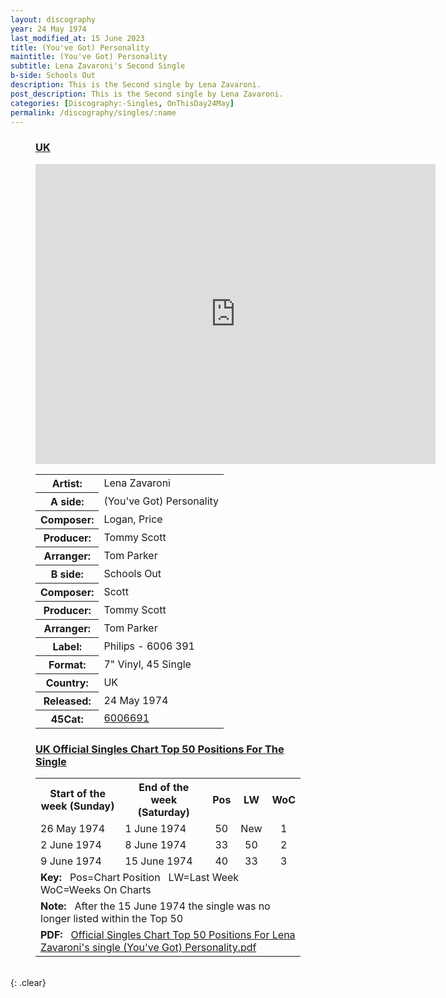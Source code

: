 ```yaml
---
layout: discography
year: 24 May 1974
last_modified_at: 15 June 2023
title: (You've Got) Personality
maintitle: (You've Got) Personality
subtitle: Lena Zavaroni's Second Single
b-side: Schools Out
description: This is the Second single by Lena Zavaroni.
post_description: This is the Second single by Lena Zavaroni.
categories: [Discography:-Singles, OnThisDay24May]
permalink: /discography/singles/:name
---
```


<figure class="fig3">
<h3 id="uk"><a href="#uk">UK</a></h3>
<p><div class="responsive-video"><iframe width="640px" height="480px" src="https://www.youtube.com/embed/?playlist=h4agufuuabE,7iOTN0L3EjE&rel=0&showinfo=1" frameborder="0" allowfullscreen=""></iframe></div></p>
<figcaption>
<table>
<tr><th>Artist:</th><td>Lena Zavaroni</td></tr>
<tr id="infobox1" class="split"><th>A side:</th><td>(You've Got) Personality</td></tr>
<tr><th>Composer:</th><td>Logan, Price</td></tr>
<tr><th>Producer:</th><td>Tommy Scott</td></tr>
<tr><th>Arranger:</th><td>Tom Parker</td></tr>
<tr id="infobox2" class="split"><th>B side:</th><td>Schools Out</td></tr>
<tr><th>Composer:</th><td>Scott</td></tr>
<tr><th>Producer:</th><td>Tommy Scott</td></tr>
<tr><th>Arranger:</th><td>Tom Parker</td></tr>
<tr class="split"><th>Label:</th><td>Philips - 6006 391</td></tr>
<tr><th>Format:</th><td>7" Vinyl, 45 Single</td></tr>
<tr><th>Country:</th><td>UK</td></tr>
<tr><th>Released:</th><td>24 May 1974</td></tr>
<tr class="split"><th>45Cat:</th><td><a class="external-link" href="http://www.45cat.com/record/6006691">6006691</a></td></tr>
</table>
</figcaption>
</figure>

<figure class="fig3">
<h3 id="chart"><a href="#chart">UK Official Singles Chart Top 50 Positions For The Single</a></h3>
<table>
<tr>
<th style="width:40%;">Start of the week (Sunday)</th>
<th style="width:40%;">End of the week (Saturday)</th>
<th style="text-align:center;">Pos</th>
<th style="text-align:center;">LW</th>
<th style="text-align:center;">WoC</th>
</tr>

<tr>
<td>26 May 1974</td>
<td>1 June 1974</td>
<td style="text-align:center;">50</td>
<td style="text-align:center;">New</td>
<td style="text-align:center;">1</td>
</tr>

<tr>
<td>2 June 1974</td>
<td>8 June 1974</td>
<td style="text-align:center;">33</td>
<td style="text-align:center;">50</td>
<td style="text-align:center;">2</td>
</tr>

<tr>
<td>9 June 1974</td>
<td>15 June 1974</td>
<td style="text-align:center;">40</td>
<td style="text-align:center;">33</td>
<td style="text-align:center;">3</td>
</tr>

<tr>
<td colspan="5"><strong>Key:</strong> &nbsp; Pos=Chart Position &nbsp; LW=Last Week &nbsp; WoC=Weeks On Charts</td>
</tr>

<tr>
<td colspan="5"><strong>Note:</strong> &nbsp; After the 15 June 1974 the single was no longer listed within the Top 50</td>
</tr>

<tr>
<td colspan="5"><strong>PDF:</strong> &nbsp; <a href="/assets/data/Official Singles Chart Top 50 Positions For Lena Zavaroni's single (You've Got) Personality.pdf">Official Singles Chart Top 50 Positions For Lena Zavaroni's single (You've Got) Personality.pdf</a></td>
</tr>
</table>
</figure>

<br />{: .clear}

